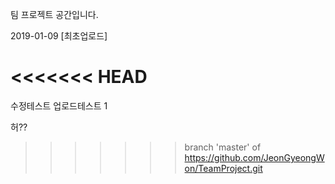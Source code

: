 팀 프로젝트 공간입니다.

2019-01-09 [최초업로드]

<<<<<<< HEAD
=======
수정테스트
업로드테스트 1

허??
>>>>>>> branch 'master' of https://github.com/JeonGyeongWon/TeamProject.git
